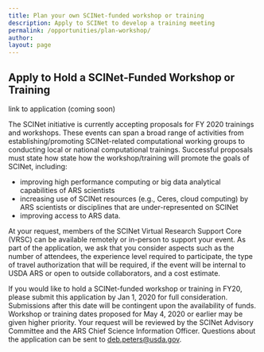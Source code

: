 ```yaml
---
title: Plan your own SCINet-funded workshop or training
description: Apply to SCINet to develop a training meeting
permalink: /opportunities/plan-workshop/
author:
layout: page
---
```


## Apply to Hold a SCINet-Funded Workshop or Training

link to application (coming soon)

The SCINet initiative is currently accepting proposals for FY 2020 trainings and workshops. These events can span a broad range of activities from establishing/promoting SCINet-related computational working groups to conducting local or national computational trainings. Successful proposals must state how state how the workshop/training will promote the goals of SCINet, including: 
- improving high performance computing or big data analytical capabilities of ARS scientists
- increasing use of SCINet resources (e.g., Ceres, cloud computing) by ARS scientists or disciplines that are under-represented on SCINet
- improving access to ARS data. 

At your request, members of the SCINet Virtual Research Support Core (VRSC) can be available remotely or in-person to support your event. As part of the application, we ask that you consider aspects such as the number of attendees, the experience level required to participate, the type of travel authorization that will be required, if the event will be internal to USDA ARS or open to outside collaborators, and a cost estimate. 

If you would like to hold a SCINet-funded workshop or training in FY20, please submit this application by Jan 1, 2020 for full consideration. Submissions after this date will be contingent upon the availability of funds. Workshop or training dates proposed for May 4, 2020 or earlier may be given higher priority. Your request will be reviewed by the SCINet Advisory Committee and the ARS Chief Science Information Officer. Questions about the application can be sent to deb.peters@usda.gov.
